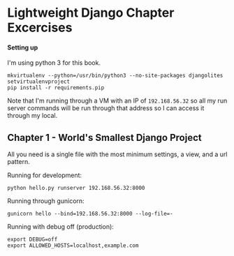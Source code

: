 Lightweight Django Chapter Excercises
=====================================

#### Setting up

I'm using python 3 for this book.

    mkvirtualenv --python=/usr/bin/python3 --no-site-packages djangolites
    setvirtualenvproject
    pip install -r requirements.pip

Note that I'm running through a VM with an IP of `192.168.56.32` so all my run server commands
will be run through that address so I can access it through my local.


## Chapter 1 - World's Smallest Django Project

All you need is a single file with the most minimum settings, a view, and a url pattern.


Running for development:

    python hello.py runserver 192.168.56.32:8000


Running through gunicorn:

    gunicorn hello --bind=192.168.56.32:8000 --log-file=-


Running with debug off (production):

    export DEBUG=off
    export ALLOWED_HOSTS=localhost,example.com
